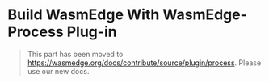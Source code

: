 # Build WasmEdge With WasmEdge-Process Plug-in

> This part has been moved to  <https://wasmedge.org/docs/contribute/source/plugin/process>. Please use our new docs.
